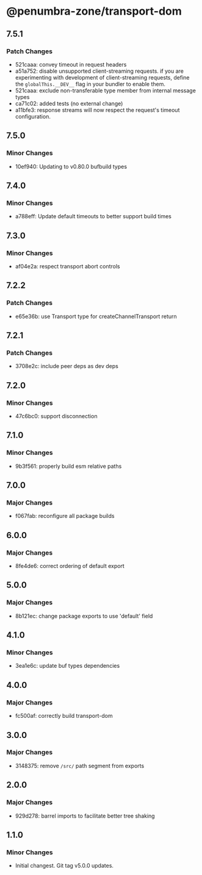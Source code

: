 # @penumbra-zone/transport-dom

## 7.5.1

### Patch Changes

- 521caaa: convey timeout in request headers
- a51a752: disable unsupported client-streaming requests. if you are experimenting with
  development of client-streaming requests, define the `globalThis.__DEV__` flag
  in your bundler to enable them.
- 521caaa: exclude non-transferable type member from internal message types
- ca71c02: added tests (no external change)
- a11bfe3: response streams will now respect the request's timeout configuration.

## 7.5.0

### Minor Changes

- 10ef940: Updating to v0.80.0 bufbuild types

## 7.4.0

### Minor Changes

- a788eff: Update default timeouts to better support build times

## 7.3.0

### Minor Changes

- af04e2a: respect transport abort controls

## 7.2.2

### Patch Changes

- e65e36b: use Transport type for createChannelTransport return

## 7.2.1

### Patch Changes

- 3708e2c: include peer deps as dev deps

## 7.2.0

### Minor Changes

- 47c6bc0: support disconnection

## 7.1.0

### Minor Changes

- 9b3f561: properly build esm relative paths

## 7.0.0

### Major Changes

- f067fab: reconfigure all package builds

## 6.0.0

### Major Changes

- 8fe4de6: correct ordering of default export

## 5.0.0

### Major Changes

- 8b121ec: change package exports to use 'default' field

## 4.1.0

### Minor Changes

- 3ea1e6c: update buf types dependencies

## 4.0.0

### Major Changes

- fc500af: correctly build transport-dom

## 3.0.0

### Major Changes

- 3148375: remove `/src/` path segment from exports

## 2.0.0

### Major Changes

- 929d278: barrel imports to facilitate better tree shaking

## 1.1.0

### Minor Changes

- Initial changest. Git tag v5.0.0 updates.
